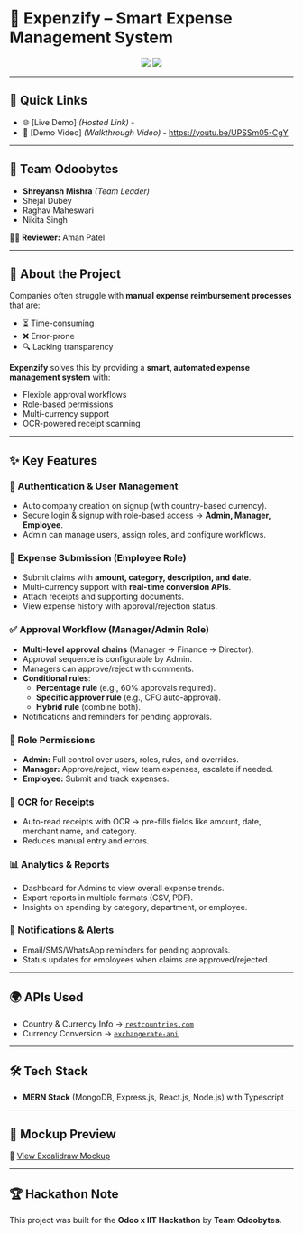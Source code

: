 # 💸 Expenzify – Smart Expense Management System  

<p align="center">
  <img src="https://img.shields.io/badge/Hackathon-Odoo%20x%20IIT-blueviolet?style=for-the-badge" />
  <img src="https://img.shields.io/badge/Team-Odoobytes-orange?style=for-the-badge" />
</p>

---

## 🔗 Quick Links  
- 🌐 [Live Demo] *(Hosted Link)*  -
- 🎥 [Demo Video] *(Walkthrough Video)*  - https://youtu.be/UPSSm05-CgY

---

## 👥 Team Odoobytes  
- **Shreyansh Mishra** *(Team Leader)*  
- Shejal Dubey  
- Raghav Maheswari  
- Nikita Singh  

👨‍🏫 **Reviewer:** Aman Patel  

---

## 🚀 About the Project  

Companies often struggle with **manual expense reimbursement processes** that are:  
- ⏳ Time-consuming  
- ❌ Error-prone  
- 🔍 Lacking transparency  

**Expenzify** solves this by providing a **smart, automated expense management system** with:  
- Flexible approval workflows  
- Role-based permissions  
- Multi-currency support  
- OCR-powered receipt scanning  

---

## ✨ Key Features  

### 👤 Authentication & User Management  
- Auto company creation on signup (with country-based currency).  
- Secure login & signup with role-based access → **Admin, Manager, Employee**.  
- Admin can manage users, assign roles, and configure workflows.  

### 📝 Expense Submission (Employee Role)  
- Submit claims with **amount, category, description, and date**.  
- Multi-currency support with **real-time conversion APIs**.  
- Attach receipts and supporting documents.  
- View expense history with approval/rejection status.  

### ✅ Approval Workflow (Manager/Admin Role)  
- **Multi-level approval chains** (Manager → Finance → Director).  
- Approval sequence is configurable by Admin.  
- Managers can approve/reject with comments.  
- **Conditional rules**:  
  - **Percentage rule** (e.g., 60% approvals required).  
  - **Specific approver rule** (e.g., CFO auto-approval).  
  - **Hybrid rule** (combine both).  
- Notifications and reminders for pending approvals.  

### 📌 Role Permissions  
- **Admin:** Full control over users, roles, rules, and overrides.  
- **Manager:** Approve/reject, view team expenses, escalate if needed.  
- **Employee:** Submit and track expenses.  

### 🧾 OCR for Receipts  
- Auto-read receipts with OCR → pre-fills fields like amount, date, merchant name, and category.  
- Reduces manual entry and errors.  

### 📊 Analytics & Reports  
- Dashboard for Admins to view overall expense trends.  
- Export reports in multiple formats (CSV, PDF).  
- Insights on spending by category, department, or employee.  

### 🔔 Notifications & Alerts  
- Email/SMS/WhatsApp reminders for pending approvals.  
- Status updates for employees when claims are approved/rejected.  

---

## 🌍 APIs Used  
- Country & Currency Info → [`restcountries.com`](https://restcountries.com/v3.1/all?fields=name,currencies)  
- Currency Conversion → [`exchangerate-api`](https://api.exchangerate-api.com/v4/latest/{BASE_CURRENCY})  

---

## 🛠 Tech Stack  
- **MERN Stack** (MongoDB, Express.js, React.js, Node.js) with Typescript  

---

## 🎨 Mockup Preview  
🔗 [View Excalidraw Mockup](https://link.excalidraw.com/l/65VNwvy7c4X/4WSLZDTrhkA)  

---

## 🏆 Hackathon Note  
This project was built for the **Odoo x IIT Hackathon** by **Team Odoobytes**.  

